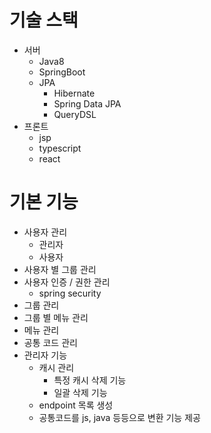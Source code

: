 # 기술 스택
- 서버
  - Java8
  - SpringBoot
  - JPA
    - Hibernate
    - Spring Data JPA
    - QueryDSL
- 프론트
  - jsp
  - typescript
  - react

# 기본 기능
- 사용자 관리
  - 관리자
  - 사용자
- 사용자 별 그룹 관리
- 사용자 인증 / 권한 관리
  - spring security
- 그룹 관리
- 그룹 별 메뉴 관리
- 메뉴 관리
- 공통 코드 관리
- 관리자 기능
  - 캐시 관리
    - 특정 캐시 삭제 기능
    - 일괄 삭제 기능
  - endpoint 목록 생성
  - 공통코드를 js, java 등등으로 변환 기능 제공
  
